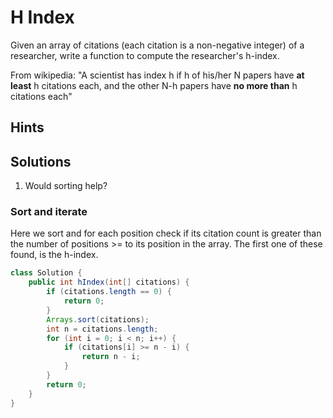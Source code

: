 # H Index

Given an array of citations (each citation is a non-negative integer) of a
researcher, write a function to compute the researcher's h-index.

From wikipedia: "A scientist has index h if h of his/her N papers have
**at least** h citations each, and the other N-h papers have
**no more than** h citations each"

## Hints

## Solutions

1. Would sorting help?

### Sort and iterate

Here we sort and for each position check if its citation count
is greater than the number of positions >= to its position in
the array. The first one of these found, is the h-index.

```java
class Solution {
    public int hIndex(int[] citations) {
        if (citations.length == 0) {
            return 0;
        }
        Arrays.sort(citations);
        int n = citations.length;
        for (int i = 0; i < n; i++) {
            if (citations[i] >= n - i) {
                return n - i;
            }
        }
        return 0;
    }
}
```
